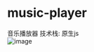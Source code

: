 # music-player
音乐播放器
技术栈: 原生js
<br>
![image](https://github.com/miloshu/music-player/blob/master/screenhots.gif)
